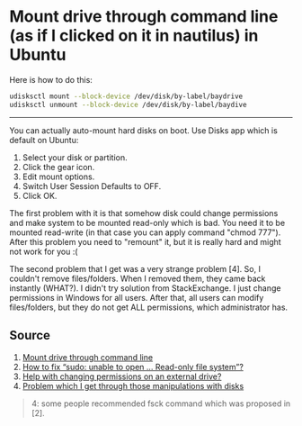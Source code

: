 # Mount drive through command line (as if I clicked on it in nautilus) in Ubuntu

Here is how to do this:

```Bash
udisksctl mount --block-device /dev/disk/by-label/baydrive
udisksctl unmount --block-device /dev/disk/by-label/baydive
```

---

You can actually auto-mount hard disks on boot. Use Disks app which is default on Ubuntu:

1. Select your disk or partition.
2. Click the gear icon.
3. Edit mount options.
4. Switch User Session Defaults to OFF.
5. Click OK.

The first problem with it is that somehow disk could change permissions and make system to be mounted read-only which is bad. You need it to be mounted read-write (in that case you can apply command "chmod 777"). After this problem you need to "remount" it, but it is really hard and might not work for you :(

The second problem that I get was a very strange problem [4]. So, I couldn't remove files/folders. When I removed them, they came back instantly (WHAT?). I didn't try solution from StackExchange. I just change permissions in Windows for all users. After that, all users can modify files/folders, but they do not get ALL permissions, which administrator has.

## Source

1. [Mount drive through command line](https://askubuntu.com/questions/45241/mount-drive-through-command-line-as-if-i-clicked-on-it-in-nautilus)
2. [How to fix “sudo: unable to open … Read-only file system”?](https://askubuntu.com/questions/197459/how-to-fix-sudo-unable-to-open-read-only-file-system)
3. [Help with changing permissions on an external drive?](https://ubuntuforums.org/showthread.php?t=1946755)
4. [Problem which I get through those manipulations with disks](https://askubuntu.com/questions/566474/why-do-i-get-directory-not-empty-when-i-try-to-remove-an-empty-directory)

> 4: some people recommended fsck command which was proposed in [2].

